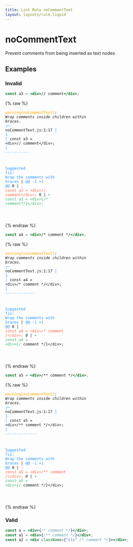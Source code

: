```yaml
---
title: Lint Rule noCommentText
layout: layouts/rule.liquid
---
```


# noCommentText

Prevent comments from being inserted as text nodes

## Examples

### Invalid

```jsx
const a3 = <div>// comment</div>;
```

{% raw %}<pre class="language-text"><code class="language-text"><span style="color: Orange;">warning</span><span style="color: Orange;">[</span><span style="color: Orange;">noCommentText</span><span style="color: Orange;">]</span><em>: </em><em>Wrap </em><em><em>comments</em></em><em> inside children within </em><em><em>braces</em></em><em>.</em>
  <span style="color: rgb(38, 148, 255);">┌</span><span style="color: rgb(38, 148, 255);">─</span> noCommentText.js:1:17
  <span style="color: rgb(38, 148, 255);">│</span>
<span style="color: rgb(38, 148, 255);">1</span> <span style="color: rgb(38, 148, 255);">│</span> const a3 = &lt;div&gt;// comment&lt;/div&gt;;
  <span style="color: rgb(38, 148, 255);">│</span>                 <span style="color: rgb(38, 148, 255);">-</span><span style="color: rgb(38, 148, 255);">-</span><span style="color: rgb(38, 148, 255);">-</span><span style="color: rgb(38, 148, 255);">-</span><span style="color: rgb(38, 148, 255);">-</span><span style="color: rgb(38, 148, 255);">-</span><span style="color: rgb(38, 148, 255);">-</span><span style="color: rgb(38, 148, 255);">-</span><span style="color: rgb(38, 148, 255);">-</span><span style="color: rgb(38, 148, 255);">-</span>

<span style="color: rgb(38, 148, 255);">Suggested fix</span><span style="color: rgb(38, 148, 255);">: </span><span style="color: rgb(38, 148, 255);">Wrap the comments with braces</span>
    | <span style="color: rgb(38, 148, 255);">@@ -1 +1 @@</span>
0   | <span style="color: Tomato;">- </span><span style="color: Tomato;">const a3 = &lt;div&gt;// comment&lt;/div&gt;;</span>
  0 | <span style="color: MediumSeaGreen;">+ </span><span style="color: MediumSeaGreen;">const a3 = &lt;div&gt;{/* comment*/}&lt;/div&gt;;</span>

</code></pre>{% endraw %}

```jsx
const a4 = <div>/* comment */</div>;
```

{% raw %}<pre class="language-text"><code class="language-text"><span style="color: Orange;">warning</span><span style="color: Orange;">[</span><span style="color: Orange;">noCommentText</span><span style="color: Orange;">]</span><em>: </em><em>Wrap </em><em><em>comments</em></em><em> inside children within </em><em><em>braces</em></em><em>.</em>
  <span style="color: rgb(38, 148, 255);">┌</span><span style="color: rgb(38, 148, 255);">─</span> noCommentText.js:1:17
  <span style="color: rgb(38, 148, 255);">│</span>
<span style="color: rgb(38, 148, 255);">1</span> <span style="color: rgb(38, 148, 255);">│</span> const a4 = &lt;div&gt;/* comment */&lt;/div&gt;;
  <span style="color: rgb(38, 148, 255);">│</span>                 <span style="color: rgb(38, 148, 255);">-</span><span style="color: rgb(38, 148, 255);">-</span><span style="color: rgb(38, 148, 255);">-</span><span style="color: rgb(38, 148, 255);">-</span><span style="color: rgb(38, 148, 255);">-</span><span style="color: rgb(38, 148, 255);">-</span><span style="color: rgb(38, 148, 255);">-</span><span style="color: rgb(38, 148, 255);">-</span><span style="color: rgb(38, 148, 255);">-</span><span style="color: rgb(38, 148, 255);">-</span><span style="color: rgb(38, 148, 255);">-</span><span style="color: rgb(38, 148, 255);">-</span><span style="color: rgb(38, 148, 255);">-</span>

<span style="color: rgb(38, 148, 255);">Suggested fix</span><span style="color: rgb(38, 148, 255);">: </span><span style="color: rgb(38, 148, 255);">Wrap the comments with braces</span>
    | <span style="color: rgb(38, 148, 255);">@@ -1 +1 @@</span>
0   | <span style="color: Tomato;">- </span><span style="color: Tomato;">const a4 = &lt;div&gt;/* comment */&lt;/div&gt;;</span>
  0 | <span style="color: MediumSeaGreen;">+ </span><span style="color: MediumSeaGreen;">const a4 = &lt;div&gt;{/* comment */}&lt;/div&gt;;</span>

</code></pre>{% endraw %}

```jsx
const a5 = <div>/** comment */</div>;
```

{% raw %}<pre class="language-text"><code class="language-text"><span style="color: Orange;">warning</span><span style="color: Orange;">[</span><span style="color: Orange;">noCommentText</span><span style="color: Orange;">]</span><em>: </em><em>Wrap </em><em><em>comments</em></em><em> inside children within </em><em><em>braces</em></em><em>.</em>
  <span style="color: rgb(38, 148, 255);">┌</span><span style="color: rgb(38, 148, 255);">─</span> noCommentText.js:1:17
  <span style="color: rgb(38, 148, 255);">│</span>
<span style="color: rgb(38, 148, 255);">1</span> <span style="color: rgb(38, 148, 255);">│</span> const a5 = &lt;div&gt;/** comment */&lt;/div&gt;;
  <span style="color: rgb(38, 148, 255);">│</span>                 <span style="color: rgb(38, 148, 255);">-</span><span style="color: rgb(38, 148, 255);">-</span><span style="color: rgb(38, 148, 255);">-</span><span style="color: rgb(38, 148, 255);">-</span><span style="color: rgb(38, 148, 255);">-</span><span style="color: rgb(38, 148, 255);">-</span><span style="color: rgb(38, 148, 255);">-</span><span style="color: rgb(38, 148, 255);">-</span><span style="color: rgb(38, 148, 255);">-</span><span style="color: rgb(38, 148, 255);">-</span><span style="color: rgb(38, 148, 255);">-</span><span style="color: rgb(38, 148, 255);">-</span><span style="color: rgb(38, 148, 255);">-</span><span style="color: rgb(38, 148, 255);">-</span>

<span style="color: rgb(38, 148, 255);">Suggested fix</span><span style="color: rgb(38, 148, 255);">: </span><span style="color: rgb(38, 148, 255);">Wrap the comments with braces</span>
    | <span style="color: rgb(38, 148, 255);">@@ -1 +1 @@</span>
0   | <span style="color: Tomato;">- </span><span style="color: Tomato;">const a5 = &lt;div&gt;/** comment */&lt;/div&gt;;</span>
  0 | <span style="color: MediumSeaGreen;">+ </span><span style="color: MediumSeaGreen;">const a5 = &lt;div&gt;{/* comment */}&lt;/div&gt;;</span>

</code></pre>{% endraw %}

### Valid

```jsx
const a = <div>{/* comment */}</div>;
const a1 = <div>{/** comment */}</div>;
const a2 = <div className={"cls" /* comment */}></div>;
```

